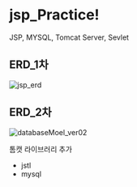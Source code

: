 # jsp_Practice!

JSP, MYSQL, Tomcat Server, Sevlet



## ERD_1차

![jsp_erd](https://user-images.githubusercontent.com/108961843/227095351-310d8e54-4c70-4ae7-83bc-7ca2c1666471.png)

## ERD_2차

![databaseMoel_ver02](https://user-images.githubusercontent.com/108961843/228146189-15bd5c78-57ce-48cd-b04d-08bfe95801a3.png)


톰캣 라이브러리 추가
+ jstl
+ mysql
